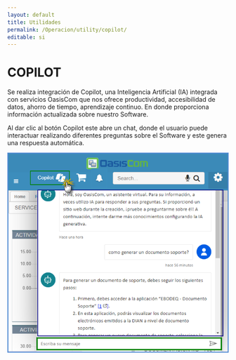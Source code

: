 ```yaml
---
layout: default
title: Utilidades
permalink: /Operacion/utility/copilot/
editable: si
---
```


# COPILOT

Se realiza integración de Copilot, una Inteligencia Artificial (IA) integrada con servicios OasisCom que nos ofrece productividad, accesibilidad de datos, ahorro de tiempo, aprendizaje continuo. En donde proporciona información actualizada sobre nuestro Software.

Al dar clic al botón Copilot este abre un chat, donde el usuario puede interactuar realizando diferentes preguntas sobre el Software y este genera una respuesta automática. 

![](copilot.png)
